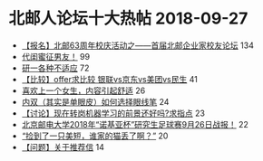 # 北邮人论坛十大热帖 2018-09-27

- [【报名】北邮63周年校庆活动之——首届北邮企业家校友论坛](https://bbs.byr.cn/article/MyBUPT/1797) 134
- [代闺蜜征男友！](https://bbs.byr.cn/article/Friends/1891226) 99
- [研一各种不适应](https://bbs.byr.cn/article/Talking/6049011) 72
- [【比较】offer求比较  银联vs京东vs美团vs民生](https://bbs.byr.cn/article/Job/1990768) 41
- [喜欢上一个女生，内容引起舒适](https://bbs.byr.cn/article/Feeling/3081037) 26
- [内双（其实是单眼皮）如何选择眼线笔](https://bbs.byr.cn/article/Beauty/324368) 24
- [【讨论】现在转岗机器学习的前景还好吗?求指点](https://bbs.byr.cn/article/WorkLife/1108923) 23
- [北京邮电大学2018年“诺基亚杯”研究生足球赛9月26日战报！](https://bbs.byr.cn/article/Football/810046713) 22
- [“捡到了一只美短，谁家的猫丢了啊？”](https://bbs.byr.cn/article/Pet/150977) 20
- [【问题】关于推荐信](https://bbs.byr.cn/article/GoAbroad/360349) 14


